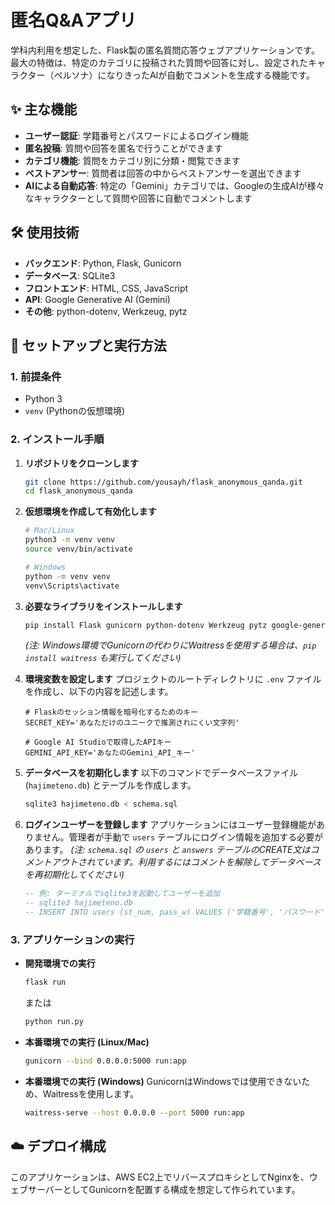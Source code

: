 # 匿名Q\&Aアプリ

学科内利用を想定した、Flask製の匿名質問応答ウェブアプリケーションです。
最大の特徴は、特定のカテゴリに投稿された質問や回答に対し、設定されたキャラクター（ペルソナ）になりきったAIが自動でコメントを生成する機能です。

## ✨ 主な機能

  * **ユーザー認証**: 学籍番号とパスワードによるログイン機能
  * **匿名投稿**: 質問や回答を匿名で行うことができます
  * **カテゴリ機能**: 質問をカテゴリ別に分類・閲覧できます
  * **ベストアンサー**: 質問者は回答の中からベストアンサーを選出できます
  * **AIによる自動応答**: 特定の「Gemini」カテゴリでは、Googleの生成AIが様々なキャラクターとして質問や回答に自動でコメントします

## 🛠️ 使用技術

  * **バックエンド**: Python, Flask, Gunicorn
  * **データベース**: SQLite3
  * **フロントエンド**: HTML, CSS, JavaScript
  * **API**: Google Generative AI (Gemini)
  * **その他**: python-dotenv, Werkzeug, pytz

## 🚀 セットアップと実行方法

### 1\. 前提条件

  * Python 3
  * `venv` (Pythonの仮想環境)

### 2\. インストール手順

1.  **リポジトリをクローンします**

    ```bash
    git clone https://github.com/yousayh/flask_anonymous_qanda.git
    cd flask_anonymous_qanda
    ```

2.  **仮想環境を作成して有効化します**

    ```bash
    # Mac/Linux
    python3 -m venv venv
    source venv/bin/activate

    # Windows
    python -m venv venv
    venv\Scripts\activate
    ```

3.  **必要なライブラリをインストールします**

    ```bash
    pip install Flask gunicorn python-dotenv Werkzeug pytz google-generativeai
    ```

    *(注: Windows環境でGunicornの代わりにWaitressを使用する場合は、`pip install waitress` も実行してください)*

4.  **環境変数を設定します**
    プロジェクトのルートディレクトリに `.env` ファイルを作成し、以下の内容を記述します。

    ```env
    # Flaskのセッション情報を暗号化するためのキー
    SECRET_KEY='あなただけのユニークで推測されにくい文字列'

    # Google AI Studioで取得したAPIキー
    GEMINI_API_KEY='あなたのGemini_API_キー'
    ```

5.  **データベースを初期化します**
    以下のコマンドでデータベースファイル (`hajimeteno.db`) とテーブルを作成します。

    ```bash
    sqlite3 hajimeteno.db < schema.sql
    ```

6.  **ログインユーザーを登録します**
    アプリケーションにはユーザー登録機能がありません。管理者が手動で `users` テーブルにログイン情報を追加する必要があります。
    *(注: `schema.sql` の `users` と `answers` テーブルのCREATE文はコメントアウトされています。利用するにはコメントを解除してデータベースを再初期化してください)*

    ```sql
    -- 例: ターミナルでsqlite3を起動してユーザーを追加
    -- sqlite3 hajimeteno.db
    -- INSERT INTO users (st_num, pass_w) VALUES ('学籍番号', 'パスワード');
    ```

### 3\. アプリケーションの実行

  * **開発環境での実行**

    ```bash
    flask run
    ```

    または

    ```bash
    python run.py
    ```

  * **本番環境での実行 (Linux/Mac)**

    ```bash
    gunicorn --bind 0.0.0.0:5000 run:app
    ```

  * **本番環境での実行 (Windows)**
    GunicornはWindowsでは使用できないため、Waitressを使用します。

    ```bash
    waitress-serve --host 0.0.0.0 --port 5000 run:app
    ```

## ☁️ デプロイ構成

このアプリケーションは、AWS EC2上でリバースプロキシとしてNginxを、ウェブサーバーとしてGunicornを配置する構成を想定して作られています。
